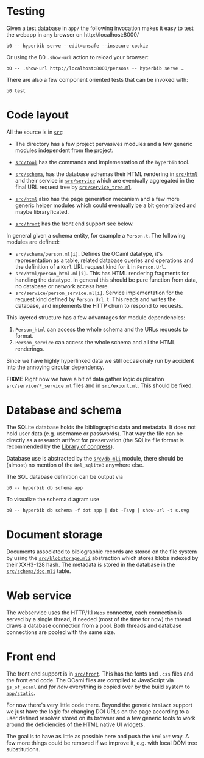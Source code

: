 # Testing 

Given a test database in `app/` the following invocation makes it easy 
to test the webapp in any browser on http://localhost:8000/ 

```
b0 -- hyperbib serve --edit=unsafe --insecure-cookie
```

Or using the B0 `.show-url` action to reload your browser:

```
b0 -- .show-url http://localhost:8000/persons -- hyperbib serve …
```

There are also a few component oriented tests that can be invoked with: 

```
b0 test
```

# Code layout 

All the source is in [`src`](src):

* The directory has a few project pervasives modules and a few generic
  modules independent from the project.
  
* [`src/tool`](src/tool) has the commands and implementation of the 
  `hyperbib` tool.

* [`src/schema`](src/schema), has the database schemas 
  their HTML rendering in [`src/html`](src/html)
  and their service in [`src/service`](src/service) which are 
  eventually aggregated in the final URL request tree by
  [`src/service_tree.ml`](src/service_tree.ml).

* [`src/html`](src/html) also has the page generation mecanism and a few
  more generic helper modules which could eventually be a bit
  generalized and maybe libraryficated.

* [`src/front`](src/front) has the front end support see below.

In general given a schema entity, for example a `Person.t`. The following
modules are defined:

* `src/schema/person.ml[i]`. Defines the OCaml datatype, it's representation
  as a table, related database queries and operations and the definition of 
  a `Kurl` URL request kind for it in `Person.Url`.
* `src/html/person_html.ml[i]`. This has HTML rendering fragments for 
  handling the datatype. In general this should be pure function from 
  data, no database or network access here.
* `src/service/person_service.ml[i]`. Service implementation for the 
  request kind defined by `Person.Url.t`. This reads and writes the database, 
  and implements the HTTP churn to respond to requests.

This layered structure has a few advantages for module dependencies:

1. `Person_html` can access the whole schema and the URLs requests
   to format.
2. `Person_service` can access the whole schema and all the HTML renderings.

Since we have highly hyperlinked data we still occasionaly run by
accident into the annoying circular dependency.

**FIXME** Right now we have a bit of data gather logic duplication
`src/service/*_service.ml` files and in
[`src/export.ml`](src/export.ml).  This should be fixed.

# Database and schema

The SQLite database holds the bibliographic data and metadata. It does
not hold user data (e.g. username or passwords). That way the file can
be directly as a research artifact for preservation (the SQLite file
format is recommended by the [Library of congress][loc]).

Database use is abstracted by the [`src/db.mli`](src/db.mli) module, there 
should be (almost) no mention of the `Rel_sqlite3` anywhere else.

The SQL database definition can be output via 

```
b0 -- hyperbib db schema app
```

To visualize the schema diagram use 
```
b0 -- hyperbib db schema -f dot app | dot -Tsvg | show-url -t s.svg
```

# Document storage 

Documents associated to bibiographic records are stored on the file
system by using the [`src/blobstorage.mli`](src/blobstorage.mli)
abstraction which stores blobs indexed by their XXH3-128 hash. The
metadata is stored in the database in the
[`src/schema/doc.mli`](src/schema/doc.mli) table.

# Web service

The webservice uses the HTTP/1.1 `Webs` connector, each connection is
served by a single thread, if needed (most of the time for now) the
thread draws a database connection from a pool. Both threads and
database connections are pooled with the same size.

# Front end

The front end support is in [`src/front`](src/front). This has the fonts
and `.css` files and the front end code. The OCaml files are compiled
to JavaScript via `js_of_ocaml` and *for now* everything is copied
over by the build system to [`app/static`](app/static).

For now there's very little code there. Beyond the generic `htmlact`
support we just have the logic for changing DOI URLs on the page
according to a user defined resolver stored on its browser and a few
generic tools to work around the deficiencies of the HTML native UI
widgets.

The goal is to have as little as possible here and push the `htmlact`
way.  A few more things could be removed if we improve it, e.g. with
local DOM tree substitutions.




[loc]: https://www.loc.gov/preservation/resources/rfs/data.html













